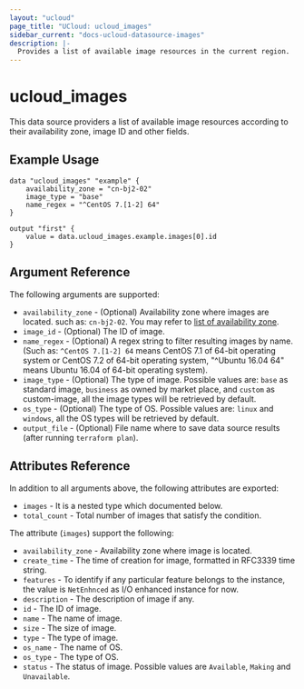 ```yaml
---
layout: "ucloud"
page_title: "UCloud: ucloud_images"
sidebar_current: "docs-ucloud-datasource-images"
description: |-
  Provides a list of available image resources in the current region.
---
```


# ucloud_images

This data source providers a list of available image resources according to their availability zone, image ID and other fields.

## Example Usage

```hcl
data "ucloud_images" "example" {
    availability_zone = "cn-bj2-02"
    image_type = "base"
    name_regex = "^CentOS 7.[1-2] 64"
}

output "first" {
    value = data.ucloud_images.example.images[0].id
}
```

## Argument Reference

The following arguments are supported:

* `availability_zone` - (Optional) Availability zone where images are located. such as: `cn-bj2-02`. You may refer to [list of availability zone](https://docs.ucloud.cn/api/summary/regionlist).
* `image_id` - (Optional) The ID of image.
* `name_regex` - (Optional) A regex string to filter resulting images by name. (Such as: `^CentOS 7.[1-2] 64` means CentOS 7.1 of 64-bit operating system or CentOS 7.2 of 64-bit operating system, "^Ubuntu 16.04 64" means Ubuntu 16.04 of 64-bit operating system).
* `image_type` - (Optional) The type of image. Possible values are: `base` as standard image, `business` as owned by market place, and `custom` as custom-image, all the image types will be retrieved by default.
* `os_type` - (Optional) The type of OS. Possible values are: `linux` and `windows`, all the OS types will be retrieved by default.
* `output_file` - (Optional) File name where to save data source results (after running `terraform plan`).

## Attributes Reference

In addition to all arguments above, the following attributes are exported:

* `images` - It is a nested type which documented below.
* `total_count` - Total number of images that satisfy the condition.

The attribute (`images`) support the following:

* `availability_zone` - Availability zone where image is located.
* `create_time` - The time of creation for image, formatted in RFC3339 time string.
* `features` - To identify if any particular feature belongs to the instance, the value is `NetEnhnced` as I/O enhanced instance for now.
* `description` - The description of image if any.
* `id` - The ID of image.
* `name` - The name of image.
* `size` - The size of image.
* `type` - The type of image.
* `os_name` - The name of OS.
* `os_type` - The type of OS.
* `status` - The status of image. Possible values are `Available`, `Making` and `Unavailable`.
